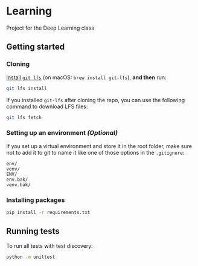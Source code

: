 # Learning
Project for the Deep Learning class

## Getting started

### Cloning

[Install `git lfs`](https://git-lfs.github.com) (on macOS: `brew install git-lfs`), **and then** run:

```bash
git lfs install
```

If you installed `git-lfs` after cloning the repo, you can use the following command to download LFS files:

```bash
git lfs fetch
```

### Setting up an environment *(Optional)*

If you set up a virtual environment and store it in the root folder, make sure 
not to add it to git to name it like one of those options in the `.gitignore`:

```
env/
venv/
ENV/
env.bak/
venv.bak/
```

### Installing packages

```bash
pip install -r requirements.txt
```

## Running tests

To run all tests with test discovery:

```bash
python -m unittest
```